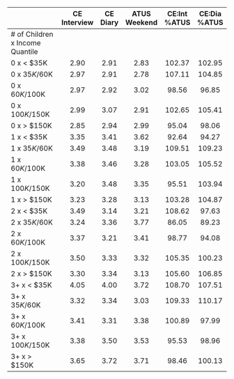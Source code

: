 
|                      | CE<br>Interview |  CE<br>Diary | ATUS<br>Weekend | CE:Int<br>%ATUS | CE:Dia<br>%ATUS |
| -------------------- | :----------: | :----------: | :----------: | :----------: | :----------: |
| # of Children x Income Quantile |              |              |              |              |              |
| 0 x     < $35K       |         2.90 |         2.91 |         2.83 |       102.37 |       102.95 |
| 0 x  $35K/$60K       |         2.97 |         2.91 |         2.78 |       107.11 |       104.85 |
| 0 x  $60K/$100K      |         2.97 |         2.92 |         3.02 |        98.56 |        96.85 |
| 0 x $100K/$150K      |         2.99 |         3.07 |         2.91 |       102.65 |       105.41 |
| 0 x     > $150K      |         2.85 |         2.94 |         2.99 |        95.04 |        98.06 |
| 1 x     < $35K       |         3.35 |         3.41 |         3.62 |        92.64 |        94.27 |
| 1 x  $35K/$60K       |         3.49 |         3.48 |         3.19 |       109.51 |       109.23 |
| 1 x  $60K/$100K      |         3.38 |         3.46 |         3.28 |       103.05 |       105.52 |
| 1 x $100K/$150K      |         3.20 |         3.48 |         3.35 |        95.51 |       103.94 |
| 1 x     > $150K      |         3.23 |         3.28 |         3.13 |       103.28 |       104.87 |
| 2 x     < $35K       |         3.49 |         3.14 |         3.21 |       108.62 |        97.63 |
| 2 x  $35K/$60K       |         3.24 |         3.36 |         3.77 |        86.05 |        89.23 |
| 2 x  $60K/$100K      |         3.37 |         3.21 |         3.41 |        98.77 |        94.08 |
| 2 x $100K/$150K      |         3.50 |         3.33 |         3.32 |       105.35 |       100.23 |
| 2 x     > $150K      |         3.30 |         3.34 |         3.13 |       105.60 |       106.85 |
| 3+ x     < $35K      |         4.05 |         4.00 |         3.72 |       108.70 |       107.51 |
| 3+ x  $35K/$60K      |         3.32 |         3.34 |         3.03 |       109.33 |       110.17 |
| 3+ x  $60K/$100K     |         3.41 |         3.31 |         3.38 |       100.89 |        97.99 |
| 3+ x $100K/$150K     |         3.38 |         3.50 |         3.53 |        95.53 |        98.96 |
| 3+ x     > $150K     |         3.65 |         3.72 |         3.71 |        98.46 |       100.13 |

